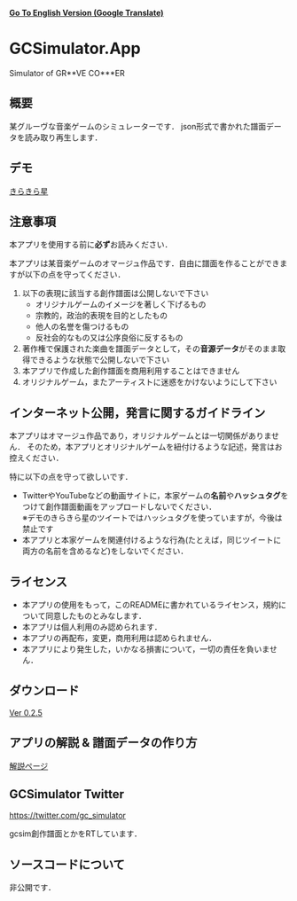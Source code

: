 [**Go To English Version (Google Translate)**](https://translate.google.com/translate?sl=auto&tl=en&u=https%3A%2F%2Fgithub.com%2FYamamoto0773%2FGCSimulator.App%2Fblob%2Fmaster%2FREADME.md)

# GCSimulator.App
Simulator of GR\*\*VE CO\*\*\*ER

## 概要
某グルーヴな音楽ゲームのシミュレーターです．
json形式で書かれた譜面データを読み取り再生します．


## デモ
[きらきら星](https://twitter.com/nanami0634/status/1254157818376056832)


## 注意事項
本アプリを使用する前に**必ず**お読みください．

本アプリは某音楽ゲームのオマージュ作品です．自由に譜面を作ることができますが以下の点を守ってください．

1. 以下の表現に該当する創作譜面は公開しないで下さい
    - オリジナルゲームのイメージを著しく下げるもの
    - 宗教的，政治的表現を目的としたもの
    - 他人の名誉を傷つけるもの
    - 反社会的なもの又は公序良俗に反するもの
2. 著作権で保護された楽曲を譜面データとして，その**音源データ**がそのまま取得できるような状態で公開しないで下さい
2. 本アプリで作成した創作譜面を商用利用することはできません
2. オリジナルゲーム，またアーティストに迷惑をかけないようにして下さい

## インターネット公開，発言に関するガイドライン
本アプリはオマージュ作品であり，オリジナルゲームとは一切関係がありません．
そのため，本アプリとオリジナルゲームを紐付けるような記述，発言はお控えください．

特に以下の点を守って欲しいです．
- TwitterやYouTubeなどの動画サイトに，本家ゲームの**名前**や**ハッシュタグ**をつけて創作譜面動画をアップロードしないでください．\
  ※デモのきらきら星のツイートではハッシュタグを使っていますが，今後は禁止です
- 本アプリと本家ゲームを関連付けるような行為(たとえば，同じツイートに両方の名前を含めるなど)をしないでください．


## ライセンス
- 本アプリの使用をもって，このREADMEに書かれているライセンス，規約について同意したものとみなします．
- 本アプリは個人利用のみ認められます．
- 本アプリの再配布，変更，商用利用は認められません．
- 本アプリにより発生した，いかなる損害について，一切の責任を負いません．

## ダウンロード
[Ver 0.2.5](https://github.com/Yamamoto0773/GCSimulator.App/releases/tag/v0.2.5)

## アプリの解説 & 譜面データの作り方
[解説ページ](../../wiki)

## GCSimulator Twitter
https://twitter.com/gc_simulator

gcsim創作譜面とかをRTしています．

## ソースコードについて
非公開です．


